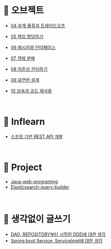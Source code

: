 

# :pushpin: 오브젝트

- [04 설계 품질과 트레이드오프](https://github.com/hoonick91/learning/blob/master/object/04.md)

- [05 책임 할당하기](https://github.com/hoonick91/learning/blob/master/object/05.md)

- [06 메시지와 인터페이스](https://github.com/hoonick91/learning/blob/master/object/06.md)

- [07 객체 분해](https://github.com/hoonick91/learning/blob/master/object/07.md)

- [08 의존성 관리하기](https://github.com/hoonick91/learning/blob/master/object/08.md)

- [09 유연한 설계](https://github.com/hoonick91/learning/blob/master/object/09.md)

- [10 상속과 코드 재사용](https://github.com/hoonick91/learning/blob/master/object/10.md)

  

<br>

# :pushpin: Inflearn
- [스프링 기반 REST API 개발](https://github.com/hoonick91/rest-api-with-spring)

<br>



# :pushpin: Project

- [Java-web-programing](https://github.com/hoonick91/java-web-programing)
- [Elasticsearch-query-builder](https://github.com/hoonick91/ElasticsearchQueryBuilder)

<br>


# 📌 생각없이 글쓰기

- [DAO, REPOSITORY부터 시작된 DDD에 대한 생각](https://github.com/hoonick91/learning/blob/master/opinion/2019.12.13_DDD.md)
- [Spring boot Service, ServiceImpl에 대한 생각](https://github.com/hoonick91/learning/blob/master/opinion/2019.12.13_service_serviceImpl.md)







